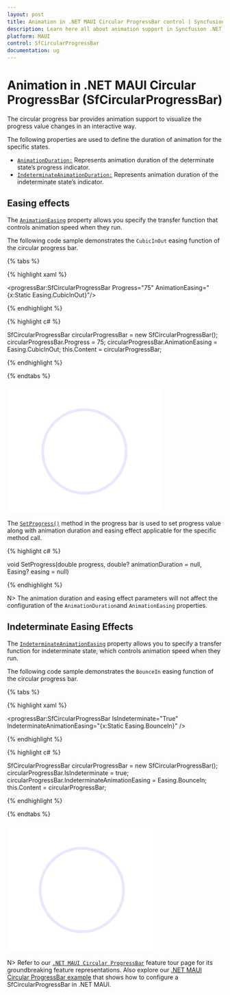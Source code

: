 ```yaml
---
layout: post
title: Animation in .NET MAUI Circular ProgressBar control | Syncfusion
description: Learn here all about animation support in Syncfusion .NET MAUI Circular ProgressBar control, its elements and more.
platform: MAUI
control: SfCircularProgressBar
documentation: ug
---
```


# Animation in .NET MAUI Circular ProgressBar (SfCircularProgressBar)

The circular progress bar provides animation support to visualize the progress value changes in an interactive way. 

The following properties are used to define the duration of animation for the specific states.

* [`AnimationDuration:`](https://help.syncfusion.com/cr/maui/Syncfusion.Maui.ProgressBar.ProgressBarBase.html#Syncfusion_Maui_ProgressBar_ProgressBarBase_AnimationDuration) Represents animation duration of the determinate state’s progress indicator.
* [`IndeterminateAnimationDuration:`](https://help.syncfusion.com/cr/maui/Syncfusion.Maui.ProgressBar.ProgressBarBase.html#Syncfusion_Maui_ProgressBar_ProgressBarBase_IndeterminateAnimationDuration) Represents animation duration of the indeterminate state’s indicator.

## Easing effects

The [`AnimationEasing`](https://help.syncfusion.com/cr/maui/Syncfusion.Maui.ProgressBar.ProgressBarBase.html#Syncfusion_Maui_ProgressBar_ProgressBarBase_AnimationEasing) property allows you specify the transfer function that controls animation speed when they run. 

The following code sample demonstrates the `CubicInOut` easing function of the circular progress bar.

{% tabs %} 

{% highlight xaml %}

<progressBar:SfCircularProgressBar Progress="75"
                                   AnimationEasing="{x:Static Easing.CubicInOut}"/>

{% endhighlight %}

{% highlight c# %}

SfCircularProgressBar circularProgressBar = new SfCircularProgressBar();
circularProgressBar.Progress = 75;
circularProgressBar.AnimationEasing = Easing.CubicInOut;
this.Content = circularProgressBar;


{% endhighlight %}

{% endtabs %} 

![.NET MAUI Circular ProgressBar with CubicInOut animation](images/animation/easing-animation.gif)

The [`SetProgress()`](https://help.syncfusion.com/cr/maui/Syncfusion.Maui.ProgressBar.ProgressBarBase.html#Syncfusion_Maui_ProgressBar_ProgressBarBase_SetProgress_System_Double_System_Nullable_System_Double__Microsoft_Maui_Easing_) method in the progress bar is used to set progress value along with animation duration and easing effect applicable for the specific method call.

{% highlight c# %}

void SetProgress(double progress, double? animationDuration = null, Easing? easing = null)

{% endhighlight %}

N> The animation duration and easing effect parameters will not affect the configuration of the `AnimationDuration`and `AnimationEasing` properties.

## Indeterminate Easing Effects

The [`IndeterminateAnimationEasing`](https://help.syncfusion.com/cr/maui/Syncfusion.Maui.ProgressBar.ProgressBarBase.html#Syncfusion_Maui_ProgressBar_ProgressBarBase_IndeterminateAnimationEasing) property allows you to specify a transfer function for indeterminate state, which controls animation speed when they run.

The following code sample demonstrates the `BounceIn` easing function of the circular progress bar.

{% tabs %} 

{% highlight xaml %}

<progressBar:SfCircularProgressBar IsIndeterminate="True" 
                                   IndeterminateAnimationEasing="{x:Static Easing.BounceIn}" />

{% endhighlight %}

{% highlight c# %}

SfCircularProgressBar circularProgressBar = new SfCircularProgressBar();
circularProgressBar.IsIndeterminate = true;
circularProgressBar.IndeterminateAnimationEasing = Easing.BounceIn;
this.Content = circularProgressBar;

{% endhighlight %}

{% endtabs %} 

![.NET MAUI Circular ProgressBar with indeterminate animation](images/animation/indeterminate.gif)
 
N> Refer to our [`.NET MAUI Circular ProgressBar`](https://www.syncfusion.com/maui-controls/maui-progressbar) feature tour page for its groundbreaking feature representations. Also explore our [.NET MAUI Circular ProgressBar example](https://github.com/syncfusion/maui-demos/) that shows how to configure a SfCircularProgressBar in .NET MAUI.